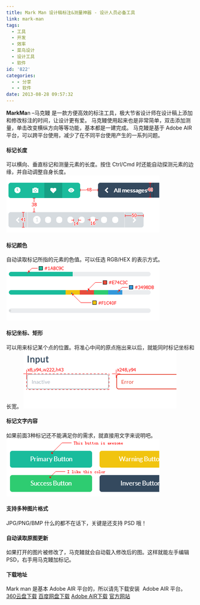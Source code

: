 ```yaml
---
title: Mark Man 设计稿标注&测量神器 - 设计人员必备工具
link: mark-man
tags:
  - 工具
  - 开发
  - 效率
  - 菜鸟设计
  - 设计工具
  - 软件
id: '822'
categories:
  - - 分享
  - - 软件
date: 2013-08-28 09:57:32
---
```


**MarkMa**n –马克鳗 是一款方便高效的标注工具，极大节省设计师在设计稿上添加和修改标注的时间，让设计更有爱。 马克鳗使用起来也是非常简单，双击添加测量，单击改变横纵方向等等功能，基本都是一建完成。 马克鳗是基于 Adobe AIR 平台，可以跨平台使用，减少了在不同平台使用产生的一系列问题。

#### 标记长度

可以横向、垂直标记和测量元素的长度。按住 Ctrl/Cmd 时还能自动探测元素的边缘，并自动调整自身长度。 ![Mark-man-01](../images/uploads/2013/08/feature-01.png)

#### 标记颜色

自动读取标记所指的元素的色值。可以任选 RGB/HEX 的表示方式。 ![Mark-man-03](../images/uploads/2013/08/feature-03.png)

#### 标记坐标、矩形

可以用来标记某个点的位置。将准心中间的原点拖出来以后，就能同时标记坐标和长宽。 ![Mark-man-02](../images/uploads/2013/08/feature-02.png)

#### 标记文字内容

如果前面3种标记还不能满足你的需求，就直接用文字来说明吧。 ![Mark-man-03](../images/uploads/2013/08/feature-04.png)

#### 支持多种图片格式

JPG/PNG/BMP 什么的都不在话下，关键是还支持 PSD 哦！

#### 自动读取原图更新

如果打开的图片被修改了，马克鳗就会自动载入修改后的图。这样就能左手编辑 PSD，右手用马克鳗加标记。

#### 下载地址

Mark man 是基本 Adobe AIR 平台的，所以请先下载安装  Adobe AIR 平台。 [360云盘下载](http://yunpan.cn/QXEcDSA3eVnRQ) [百度网盘下载](http://pan.baidu.com/share/link?shareid=11952376&uk=1796312283) [Adobe AIR下载](http://airdownload.adobe.com/air/win/download/3.8/AdobeAIRInstaller.exe) [官方网站](http://www.getmarkman.com/)